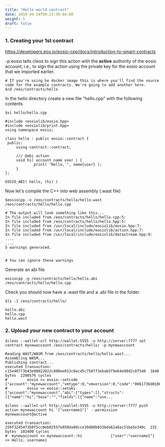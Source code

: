 ```yaml
---
title: "Hello world contract"
date: 2018-04-24T09:23:39-04:00
weight: 5
draft: false
---
```


### 1. Creating your 1st contract

https://developers.eos.io/eosio-cpp/docs/introduction-to-smart-contracts

-p eosio tells cleos to sign this action with the **active** authority of the eosio account, i.e., to sign the action using the private key for the eosio account that we imported earlier.

```
# If you're using he docker image this is where you'll find the source code for the example contracts. We're going to add another here. 
$cd /eos/contracts/hello

```

In the hello directory create a new file "hello.cpp" with the following contents

```
$vi hello/hello.cpp
```

```
#include <eosiolib/eosio.hpp>
#include <eosiolib/print.hpp>
using namespace eosio;

class hello : public eosio::contract {
 public:
     using contract::contract;

     /// @abi action
     void hi( account_name user ) {
             print( "Hello, ", name{user} );
     }
};

EOSIO_ABI( hello, (hi) )

```

Now let's compile the C++ into web assembly (.wast file)

```
$eosiocpp -o /eos/contracts/hello/hello.wast /eos/contracts/hello/hello.cpp

# The output will look something like this...
In file included from /eos/contracts/hello/hello.cpp:5:
In file included from /eos/contracts/hello/hello.hpp:5:
In file included from /usr/local/include/eosiolib/eosio.hpp:7:
In file included from /usr/local/include/eosiolib/action.hpp:7:
In file included from /usr/local/include/eosiolib/datastream.hpp:9:
....
....
5 warnings generated.  


# You can ignore these warnings

```

Generate an abi file

```
eosiocpp -g /eos/contracts/hello/hello.abi /eos/contracts/hello/hello.cpp
```

Check you should now have a .wast file and a .abi file in the folder. 

```
$ls -1 /eos/contracts/hello/

hello.abi
hello.cpp
hello.wast
```


### 2. Upload your new contract to your account

```
$cleos --wallet-url http://wallet:5555 -u http://server:7777 set contract mynewaccount /eos/contracts/hello/ -p mynewaccount

Reading WAST/WASM from /eos/contracts/hello/hello.wast...
Assembling WASM...
Publishing contract...
executed transaction: c15e40773b43e98022022c808ee013c0acd5c758ff3ebab5f9e64e98d2c07540  1648 bytes  2200576 cycles
#         eosio <= eosio::setcode               {"account":"mynewaccount","vmtype":0,"vmversion":0,"code":"0061736d0100000001370b60027f7e0060027e7e0...
#         eosio <= eosio::setabi                {"account":"mynewaccount","abi":{"types":[],"structs":[{"name":"hi","base":"","fields":[{"name":"use...
```

```
$cleos --wallet-url http://wallet:5555 -u http://server:7777 push action mynewaccount hi '["username1"]' --permission mynewaccount@active

executed transaction: 259f32454f3b075cc0eb02557e858da9dcce39d88b833bda62a0ac51ba5e340c  232 bytes  102400 cycles
#  mynewaccount <= mynewaccount::hi             {"user":"username1"}
>> Hello, username1
```

